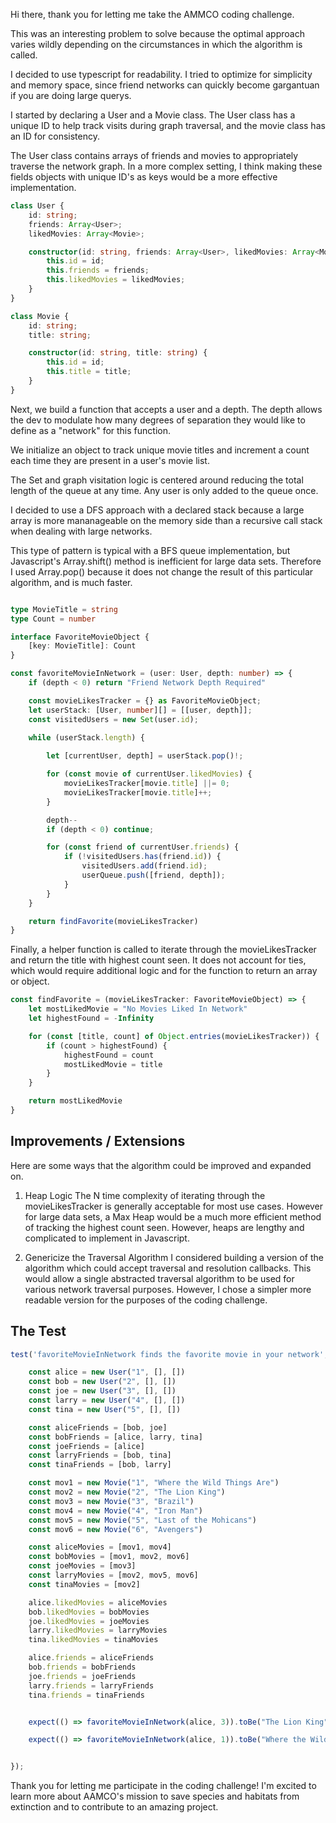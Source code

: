 Hi there, thank you for letting me take the AMMCO coding challenge. 

This was an interesting problem to solve because the optimal approach varies wildly depending on the circumstances in which the algorithm is called. 

I decided to use typescript for readability. I tried to optimize for simplicity and memory space, since friend networks can quickly become gargantuan if you are doing large querys. 

I started by declaring a User and a Movie class. The User class has a unique ID to help track visits during graph traversal, and the movie class has an ID for consistency. 

The User class contains arrays of friends and movies to appropriately traverse the network graph. In a more complex setting, I think making these fields objects with unique ID's as keys would be a more effective implementation. 


```typescript
class User {
    id: string;
    friends: Array<User>;
    likedMovies: Array<Movie>;

    constructor(id: string, friends: Array<User>, likedMovies: Array<Movie>) {
        this.id = id;
        this.friends = friends;
        this.likedMovies = likedMovies;
    }
}

class Movie {
    id: string;
    title: string;

    constructor(id: string, title: string) {
        this.id = id;
        this.title = title;
    }
}

```

Next, we build a function that accepts a user and a depth. The depth allows the dev to modulate how many degrees of separation they would like to define as a "network" for this function. 

We initialize an object to track unique movie titles and increment a count each time they are present in a user's movie list.

The Set and graph visitation logic is centered around reducing the total length of the queue at any time. Any user is only added to the queue once. 

I decided to use a DFS approach with a declared stack because a large array is more mananageable on the memory side than a recursive call stack when dealing with large networks. 

This type of pattern is typical with a BFS queue implementation, but Javascript's Array.shift() method is inefficient for large data sets. Therefore I used Array.pop() because it does not change the result of this particular algorithm, and is much faster. 

```typescript

type MovieTitle = string
type Count = number

interface FavoriteMovieObject {
    [key: MovieTitle]: Count
}

const favoriteMovieInNetwork = (user: User, depth: number) => {
    if (depth < 0) return "Friend Network Depth Required"

    const movieLikesTracker = {} as FavoriteMovieObject;
    let userStack: [User, number][] = [[user, depth]];
    const visitedUsers = new Set(user.id);
   
    while (userStack.length) {

        let [currentUser, depth] = userStack.pop()!;

        for (const movie of currentUser.likedMovies) {
            movieLikesTracker[movie.title] ||= 0;
            movieLikesTracker[movie.title]++;
        }

        depth--
        if (depth < 0) continue;

        for (const friend of currentUser.friends) {
            if (!visitedUsers.has(friend.id)) {
                visitedUsers.add(friend.id);
                userQueue.push([friend, depth]);
            }
        }
    }

    return findFavorite(movieLikesTracker)
}
```

Finally, a helper function is called to iterate through the movieLikesTracker and return the title with highest count seen. It does not account for ties, which would require additional logic and for the function to return an array or object. 


```typescript
const findFavorite = (movieLikesTracker: FavoriteMovieObject) => {
    let mostLikedMovie = "No Movies Liked In Network"
    let highestFound = -Infinity

    for (const [title, count] of Object.entries(movieLikesTracker)) {
        if (count > highestFound) {
            highestFound = count
            mostLikedMovie = title
        }
    }

    return mostLikedMovie
}

```

## Improvements / Extensions

Here are some ways that the algorithm could be improved and expanded on. 

1. Heap Logic
The N time complexity of iterating through the movieLikesTracker is generally acceptable for most use cases. However for large data sets, a Max Heap would be a much more efficient method of tracking the highest count seen. However, heaps are lengthy and complicated to implement in Javascript. 

2. Genericize the Traversal Algorithm
I considered building a version of the algorithm which could accept traversal and resolution callbacks. This would allow a single abstracted traversal algorithm to be used for various network traversal purposes. However, I chose a simpler more readable version for the purposes of the coding challenge. 

## The Test

```javascript
test('favoriteMovieInNetwork finds the favorite movie in your network', () => {

    const alice = new User("1", [], [])
    const bob = new User("2", [], [])
    const joe = new User("3", [], [])
    const larry = new User("4", [], [])
    const tina = new User("5", [], [])

    const aliceFriends = [bob, joe]
    const bobFriends = [alice, larry, tina]
    const joeFriends = [alice]
    const larryFriends = [bob, tina]
    const tinaFriends = [bob, larry]

    const mov1 = new Movie("1", "Where the Wild Things Are")
    const mov2 = new Movie("2", "The Lion King")
    const mov3 = new Movie("3", "Brazil")
    const mov4 = new Movie("4", "Iron Man")
    const mov5 = new Movie("5", "Last of the Mohicans")
    const mov6 = new Movie("6", "Avengers")

    const aliceMovies = [mov1, mov4]
    const bobMovies = [mov1, mov2, mov6]
    const joeMovies = [mov3]
    const larryMovies = [mov2, mov5, mov6]
    const tinaMovies = [mov2]

    alice.likedMovies = aliceMovies
    bob.likedMovies = bobMovies
    joe.likedMovies = joeMovies
    larry.likedMovies = larryMovies
    tina.likedMovies = tinaMovies

    alice.friends = aliceFriends
    bob.friends = bobFriends
    joe.friends = joeFriends
    larry.friends = larryFriends
    tina.friends = tinaFriends


    expect(() => favoriteMovieInNetwork(alice, 3)).toBe("The Lion King");

    expect(() => favoriteMovieInNetwork(alice, 1)).toBe("Where the Wild Things Are");


});

```

Thank you for letting me participate in the coding challenge! I'm excited to learn more about AAMCO's mission to save species and habitats from extinction and to contribute to an amazing project. 
